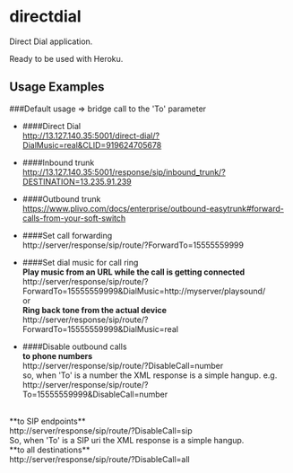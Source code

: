 directdial
==========

Direct Dial application.

Ready to be used with Heroku.

## Usage Examples
###Default usage => bridge call to the 'To' parameter

* ####Direct Dial <br/>
http://13.127.140.35:5001/direct-dial/?DialMusic=real&CLID=919624705678

* ####Inbound trunk <br/>
http://13.127.140.35:5001/response/sip/inbound_trunk/?DESTINATION=13.235.91.239

* ####Outbound trunk <br/>
https://www.plivo.com/docs/enterprise/outbound-easytrunk#forward-calls-from-your-soft-switch

* ####Set call forwarding <br/>
  http://server/response/sip/route/?ForwardTo=15555559999<br/>

* ####Set dial music for call ring <br/>
**Play music from an URL while the call is getting connected**<br/>
  http://server/response/sip/route/?ForwardTo=15555559999&DialMusic=http://myserver/playsound/
  <br/>or<br/>
**Ring back tone from the actual device**<br/>
  http://server/response/sip/route/?ForwardTo=15555559999&DialMusic=real

* ####Disable outbound calls<br/>
**to phone numbers**<br/>
  http://server/response/sip/route/?DisableCall=number <br/>
  so, when 'To' is a number the XML response is a simple hangup. e.g. <br/>
  http://server/response/sip/route/?To=15555559999&DisableCall=number
<br/> 
**to SIP endpoints**<br/>
  http://server/response/sip/route/?DisableCall=sip <br/>
  So, when 'To' is a SIP uri the XML response is a simple hangup.
<br/> 
**to all destinations**<br/>
  http://server/response/sip/route/?DisableCall=all

